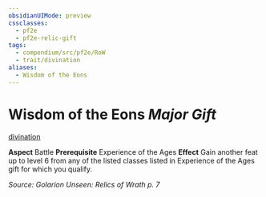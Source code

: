 ```yaml
---
obsidianUIMode: preview
cssclasses:
  - pf2e
  - pf2e-relic-gift
tags:
  - compendium/src/pf2e/RoW
  - trait/divination
aliases:
  - Wisdom of the Eons
---
```

# Wisdom of the Eons *Major Gift*  
[divination](rules/traits/divination.md "Divination Item Trait")  

**Aspect** Battle
**Prerequisite** Experience of the Ages
**Effect** Gain another feat up to level 6 from any of the listed classes listed in Experience of the Ages gift for which you qualify.

*Source: Golarion Unseen: Relics of Wrath p. 7*  